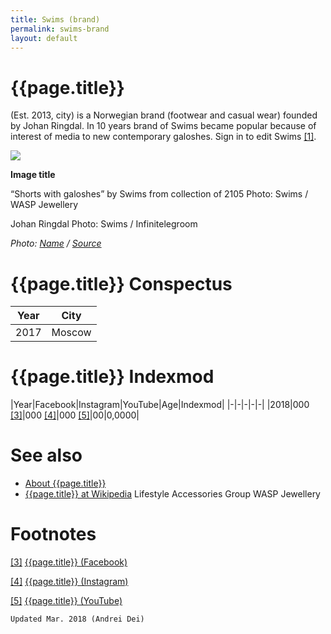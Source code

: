 ```yaml
---
title: Swims (brand)
permalink: swims-brand
layout: default
---
```


# {{page.title}}

(Est. 2013, city) is a Norwegian brand (footwear and casual wear) founded by Johan Ringdal. In 10 years brand of Swims became popular because of interest of media to new contemporary galoshes. Sign in to edit Swims <span id="a1">[\[1\]](#f1)</span>.

![](/encyclopedia/images/image-name.jpg)

**Image title**

“Shorts with galoshes” by Swims from collection of 2105
Photo: Swims / WASP Jewellery

Johan Ringdal
Photo: Swims / Infinitelegroom

*Photo: [Name](index) / [Source](index)*

# {{page.title}} Conspectus

|Year|City|
|-|-|
|2017|Moscow|

# {{page.title}} Indexmod

|Year|Facebook|Instagram|YouTube|Age|Indexmod|
|-|-|-|-|-|
|2018|000 <span id="a3">[\[3\]](#f3)</span>|000 <span id="a4">[\[4\]](#f4)</span>|000 <span id="a5">[\[5\]](#f5)</span>|00|0,0000|


# See also

+ [About {{page.title}}](index)
+ [{{page.title}} at Wikipedia](index)
Lifestyle Accessories Group
WASP Jewellery

# Footnotes

[[3]](#a3) <span id="f3"></span> [{{page.title}} (Facebook)](index)

[[4]](#a4) <span id="f4"></span> [{{page.title}} (Instagram)](index)

[[5]](#a5) <span id="f5"></span> [{{page.title}} (YouTube)](index)

`Updated Mar. 2018 (Andrei Dei)`
